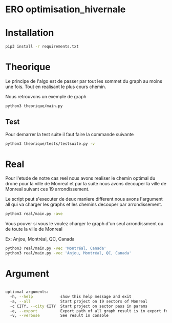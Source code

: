 # ERO optimisation_hivernale

# Installation

```sh
pip3 install -r requirements.txt
```

# Theorique

Le principe de l'algo est de passer par tout les sommet du graph
au moins une fois.
Tout en realisant le plus cours chemin.

Nous retrouvons un exemple de graph

```sh
python3 theorique/main.py 
```

## Test

Pour demarrer la test suite il faut faire la commande suivante 

```sh
python3 theorique/tests/testsuite.py -v
```


# Real

Pour l'etude de notre cas reel nous avons realiser le chemin 
optimal du drone pour la ville de Monreal et par la suite
nous avons decouper la ville de Monreal suivant ces 19
arrondissement.

Le script peut s'executer de deux maniere different nous avons l'argument
all qui va charger les graphs et les chemins decouper
par arrondissement.

```sh
python3 real/main.py -ave
```

Vous pouver si vous le voulez charger le graph d'un seul arrondissment
ou de toute la ville de Monreal

Ex: Anjou, Montréal, QC, Canada

```sh
python3 real/main.py -vec 'Montréal, Canada'
python3 real/main.py -vec 'Anjou, Montréal, QC, Canada'
```

# Argument

```sh

optional arguments:
  -h, --help            show this help message and exit
  -a, --all             Start project on 19 sectors of Monreal
  -c CITY, --city CITY  Start project on sector pass in params
  -e, --export          Export path of all graph result is in export folder
  -v, --verbose         See result in console
```

